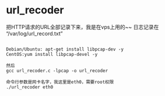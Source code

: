 url_recoder
===========

把HTTP请求的URL全部记录下来，我是在vps上用的~~
日志记录在 “/var/log/url_record.txt”

<pre><code>
Debian/Ubuntu: apt-get install libpcap-dev -y
CentOS:yum install libpcap-devel -y

然后
gcc url_recoder.c -lpcap -o url_recoder 

命令行参数是网卡名字，我这里是eth0，需要root权限
./url_recoder eth0

</code></pre>
